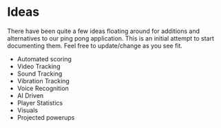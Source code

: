 # Ideas

There have been quite a few ideas floating around for additions and 
alternatives to our ping pong application. This is an initial attempt
to start documenting them. Feel free to update/change as you see fit.

- Automated scoring
 - Video Tracking
 - Sound Tracking
 - Vibration Tracking
- Voice Recognition
 - AI Driven
- Player Statistics
- Visuals
 - Projected powerups
